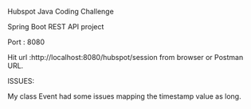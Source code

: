 Hubspot Java Coding Challenge

Spring Boot REST API project

Port : 8080

Hit url :http://localhost:8080/hubspot/session from browser or Postman URL.

ISSUES:

My class Event had some issues mapping the timestamp value as long.